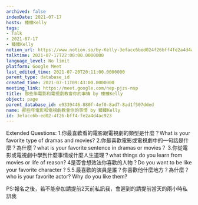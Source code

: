 ```yaml
---
archived: false
indexDate: 2021-07-17
hosts: 臻臻Kelly
tags:
- Talk
- 2021-07-17
- 臻臻Kelly
notion_url: https://www.notion.so/by-Kelly-3efacc6bed024f26bff4fe2a4d4ac923
talktime: 2021-07-17T22:00:00.0000000
language_level: No limit
platform: Google Meet
last_edited_time: 2021-07-20T20:11:00.0000000
parent_type: database_id
created_time: 2021-07-11T09:43:00.0000000
meeting_link: https://meet.google.com/nep-pjzs-nsp
title: 那些年電影和電視劇教會你的事情 by 臻臻Kelly
object: page
parent_database_id: e9339446-880f-4ef0-8ad7-8ad1f507dded
name: 那些年電影和電視劇教會你的事情 by 臻臻Kelly
id: 3efacc6b-ed02-4f26-bff4-fe2a4d4ac923
---
```


Extended Questions:
1.你最喜歡看的電影跟電視劇的類型是什麼？What is your favorite type of dramas and movies?
2.你最喜歡電影或電視劇中的一句話是什麼？為什麼？what is your favorite sentence in dramas or movies？
3.你從電影或電視劇中學到什麼事情或什麼人生道理？what things do you learn from movies or life of reason?
4是否會想效法你喜歡的人物？Do you want to be like your favorite character ?
5.5.最喜歡的演員是誰？你喜歡他什麼地方？為什麼？who is your favorite actor? Why do you like them?

PS:報名之後，若不能參加請提前2天前私訊我，會遲到的請提前當天的兩小時私訊我



